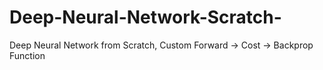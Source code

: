 # Deep-Neural-Network-Scratch-
Deep Neural Network from Scratch, Custom Forward -> Cost -> Backprop Function

